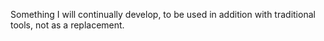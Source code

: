 Something I will continually develop, to be used in addition with traditional tools, not as a replacement. 
